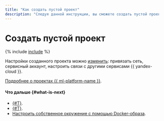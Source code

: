 ```yaml
---
title: "Как создать пустой проект"
description: "Следуя данной инструкции, вы сможете создать пустой проект."
---
```


# Создать пустой проект

{% include [include](../../../_includes/datasphere/ui-create-project.md) %}

Настройки созданного проекта можно [изменить](update.md): привязать сеть, сервисный аккаунт, настроить связи с другими сервисами {{ yandex-cloud }}.

[Подробнее о проектах {{ ml-platform-name }}](../../concepts/project.md).

#### Что дальше {#what-is-next}

* [{#T}](install-dependencies.md).
* [{#T}](control-compute-resources.md).
* [Настроить собственное окружение с помощью Docker-образа](../user-images.md).
